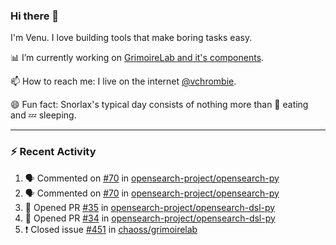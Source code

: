 ### Hi there 👋

I'm Venu. I love building tools that make boring tasks easy.

📊 I’m currently working on [GrimoireLab and it's components](https://chaoss.github.io/grimoirelab).

📫 How to reach me: I live on the internet [@vchrombie](https://www.google.co.in/search?q=vchrombie).

😄 Fun fact: Snorlax's typical day consists of nothing more than :doughnut: eating and :zzz: sleeping.

---

### :zap: Recent Activity

<!--START_SECTION:activity-->
1. 🗣 Commented on [#70](https://github.com/opensearch-project/opensearch-py/issues/70) in [opensearch-project/opensearch-py](https://github.com/opensearch-project/opensearch-py)
2. 🗣 Commented on [#70](https://github.com/opensearch-project/opensearch-py/issues/70) in [opensearch-project/opensearch-py](https://github.com/opensearch-project/opensearch-py)
3. 💪 Opened PR [#35](https://github.com/opensearch-project/opensearch-dsl-py/pull/35) in [opensearch-project/opensearch-dsl-py](https://github.com/opensearch-project/opensearch-dsl-py)
4. 💪 Opened PR [#34](https://github.com/opensearch-project/opensearch-dsl-py/pull/34) in [opensearch-project/opensearch-dsl-py](https://github.com/opensearch-project/opensearch-dsl-py)
5. ❗️ Closed issue [#451](https://github.com/chaoss/grimoirelab/issues/451) in [chaoss/grimoirelab](https://github.com/chaoss/grimoirelab)
<!--END_SECTION:activity-->

<!--
**vchrombie/vchrombie** is a ✨ _special_ ✨ repository because its `README.md` (this file) appears on your GitHub profile.

Here are some ideas to get you started:

- 🔭 I’m currently working on ...
- 🌱 I’m currently learning ...
- 👯 I’m looking to collaborate on ...
- 🤔 I’m looking for help with ...
- 💬 Ask me about ...
- 📫 How to reach me: ...
- 😄 Pronouns: ...
- ⚡ Fun fact: ...
-->
